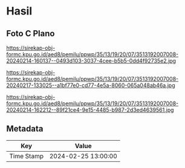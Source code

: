 # Hasil

## Foto C Plano

https://sirekap-obj-formc.kpu.go.id/aed8/pemilu/ppwp/35/13/19/20/07/3513192007008-20240214-160137--0493d103-3037-4cee-b5b5-0dd4f92735e2.jpg

https://sirekap-obj-formc.kpu.go.id/aed8/pemilu/ppwp/35/13/19/20/07/3513192007008-20240217-133025--a1bf77e0-cd77-4e5a-8060-065a048ab46a.jpg

https://sirekap-obj-formc.kpu.go.id/aed8/pemilu/ppwp/35/13/19/20/07/3513192007008-20240214-162212--89f21ce4-9e15-4485-b987-2d3ed4639561.jpg


## Metadata

| Key        | Value               |
| ---------- | ------------------- |
| Time Stamp | 2024-02-25 13:00:00 |



